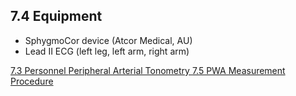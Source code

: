 ## 7.4 Equipment

* SphygmoCor device (Atcor Medical, AU)
* Lead II ECG (left leg, left arm, right arm)


<div class="center">
<div class="btn-group">
  <a href=":pages_path:/manuals/peripheral-arterial-tonometry/7-03-personnel.md" class="btn btn-default">
    <span class="glyphicon glyphicon-chevron-left"></span>
    7.3 Personnel
  </a>

  <a href=":pages_path:/manuals/blood-collection-processing" class="btn btn-default">
    <span class="glyphicon glyphicon-chevron-up"></span>
    Peripheral Arterial Tonometry
  </a>

  <a href=":pages_path:/manuals/peripheral-arterial-tonometry/7-05-pwa-measurement-procedure.md" class="btn btn-success">
    7.5 PWA Measurement Procedure
    <span class="glyphicon glyphicon-chevron-right"></span>
  </a>
</div>
</div>
